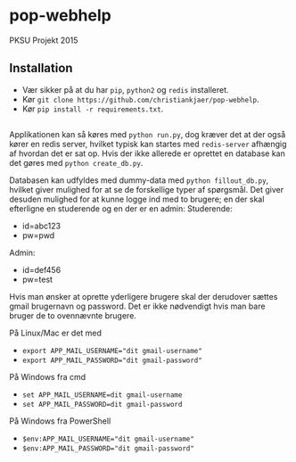 # pop-webhelp
PKSU Projekt 2015

## Installation
* Vær sikker på at du har `pip`, `python2` og `redis` installeret.
* Kør `git clone https://github.com/christiankjaer/pop-webhelp`.
* Kør `pip install -r requirements.txt`.

##
Applikationen kan så køres med `python run.py`, dog kræver det at der også kører en redis server, hvilket typisk kan startes med `redis-server` afhængig af hvordan det er sat op.
Hvis der ikke allerede er oprettet en database kan det gøres med `python create_db.py`.

Databasen kan udfyldes med dummy-data med `python fillout_db.py`, hvilket giver mulighed for at se de forskellige typer af spørgsmål. 
Det giver desuden mulighed for at kunne logge ind med to brugere; en der skal efterligne en studerende og en der er en admin:
Studerende:
* id=abc123
* pw=pwd

Admin:
* id=def456
* pw=test

Hvis man ønsker at oprette yderligere brugere skal der derudover sættes gmail brugernavn og password. Det er ikke nødvendigt hvis man bare bruger de to ovennævnte brugere.

På Linux/Mac er det med
* `export APP_MAIL_USERNAME="dit gmail-username"`
* `export APP_MAIL_PASSWORD="dit gmail-password"`

På Windows fra cmd
* `set APP_MAIL_USERNAME=dit gmail-username`
* `set APP_MAIL_PASSWORD=dit gmail-password`

På Windows fra PowerShell
* `$env:APP_MAIL_USERNAME="dit gmail-username"`
* `$env:APP_MAIL_PASSWORD="dit gmail-password"`
